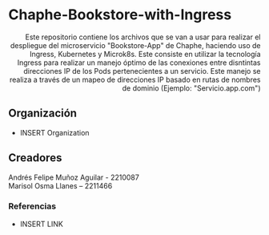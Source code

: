 # Chaphe-Bookstore-with-Ingress

<div style="text-align: right">
Este repositorio contiene los archivos que se van a usar para realizar el despliegue del microservicio "Bookstore-App" de Chaphe, haciendo uso de Ingress, Kubernetes y Microk8s. Este consiste en utilizar la tecnología Ingress para realizar un manejo óptimo de las conexiones entre disntintas direcciones IP de los Pods pertenecientes a un servicio. Este manejo se realiza a través de un mapeo de direcciones IP basado en rutas de nombres de dominio (Ejemplo: "Servicio.app.com")
</div>

## Organización
* INSERT Organization

## Creadores
Andrés Felipe Muñoz Aguilar - 2210087 \
Marisol Osma Llanes – 2211466

### Referencias
* INSERT LINK
